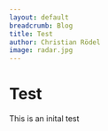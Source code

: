 ```yaml
---
layout: default
breadcrumb: Blog
title: Test
author: Christian Rödel
image: radar.jpg
---
```


# Test
This is an inital test
